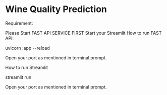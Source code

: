 # Wine Quality Prediction

Requirement:

Please Start FAST API SERVICE FIRST
Start your Streamlit
How to run FAST API:

uvicorn <replace-with-namafile>:app --reload

Open your port as mentioned in terminal prompt.

How to run Streamlit

streamlit run <nama file python>

Open your port as mentioned in terminal prompt.

